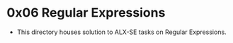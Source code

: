 # 0x06 Regular Expressions

- This directory houses solution to ALX-SE tasks on Regular Expressions.
